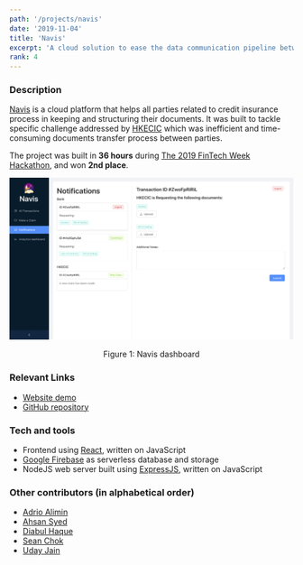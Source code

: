 ```yaml
---
path: '/projects/navis'
date: '2019-11-04'
title: 'Navis'
excerpt: 'A cloud solution to ease the data communication pipeline between parties involved in the credit insurance industry.'
rank: 4
---
```


### Description

[Navis](https://github.com/welvin21/navis) is a cloud platform that helps all parties related to credit insurance process in keeping and structuring their documents. It was built to tackle specific challenge addressed by [HKECIC](http://www.hkecic.com/) which was inefficient and time-consuming documents transfer process between parties.

The project was built in **36 hours** during [The 2019 FinTech Week Hackathon](https://medium.com/whub/highlight-from-the-fintech-week-hackathon-2019-75007b1f9992#:~:text=The%20FinTech%20Week%20Hackathon%202019%20by%20WHub%2C%20DBS%20and%20HKECIC,place%20between%201st%20%E2%80%94%203rd%20November.&text=On%20the%20evening%20of%201st,Kong%20at%20the%20Kerry%20Hotel.), and won **2nd place**.

![Navis dashboard](./navis-dashboard.png 'Navis dashboard')

<center>Figure 1: Navis dashboard</center>

### Relevant Links

- [Website demo](https://navis-app.co/)
- [GitHub repository](https://github.com/welvin21/navis)

### Tech and tools

- Frontend using [React](https://reactjs.org/), written on JavaScript
- [Google Firebase](https://firebase.google.com/) as serverless database and storage
- NodeJS web server built using [ExpressJS](https://expressjs.com/), written on JavaScript

### Other contributors (in alphabetical order)

- [Adrio Alimin](https://github.com/lyulka)
- [Ahsan Syed](https://github.com/ahsan8244)
- [Diabul Haque](https://github.com/diabhaque)
- [Sean Chok](https://github.com/98sean98)
- [Uday Jain](https://github.com/uday1331)
